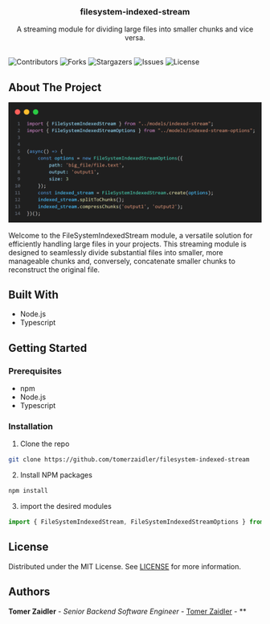 <br/>
<p align="center">
  <a href="https://github.com/tomerzaidler/filesystem-indexed-stream">
  </a>

  <h3 align="center">filesystem-indexed-stream</h3>

  <p align="center">
    A streaming module for dividing large files into smaller chunks and vice versa.
    <br/>
    <br/>
  </p>
</p>

![Contributors](https://img.shields.io/github/contributors/tomerzaidler/filesystem-indexed-stream?color=dark-green) ![Forks](https://img.shields.io/github/forks/tomerzaidler/filesystem-indexed-stream?style=social) ![Stargazers](https://img.shields.io/github/stars/tomerzaidler/filesystem-indexed-stream?style=social) ![Issues](https://img.shields.io/github/issues/tomerzaidler/filesystem-indexed-stream) ![License](https://img.shields.io/github/license/tomerzaidler/filesystem-indexed-stream) 

## About The Project

![Screen Shot](images/example.png)

Welcome to the FileSystemIndexedStream module, a versatile solution for efficiently handling large files in your projects. This streaming module is designed to seamlessly divide substantial files into smaller, more manageable chunks and, conversely, concatenate smaller chunks to reconstruct the original file.

## Built With

- Node.js
- Typescript

## Getting Started

### Prerequisites

* npm
* Node.js
* Typescript

### Installation

1. Clone the repo

```sh
git clone https://github.com/tomerzaidler/filesystem-indexed-stream
```

2. Install NPM packages

```bash
npm install
```

3. import the desired modules
```typescript
import { FileSystemIndexedStream, FileSystemIndexedStreamOptions } from "filesystem-indexed-stream";
```

## License

Distributed under the MIT License. See [LICENSE](https://github.com/tomerzaidler/filesystem-indexed-stream/blob/main/LICENSE) for more information.

## Authors

 **Tomer Zaidler** - *Senior Backend Software Engineer* - [Tomer Zaidler](https://github.com/tomerzaidler) - **

